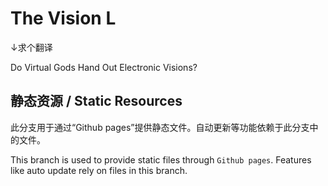 # The Vision L

↓求个翻译


Do Virtual Gods Hand Out Electronic Visions?

## 静态资源 / Static Resources
此分支用于通过“Github pages”提供静态文件。自动更新等功能依赖于此分支中的文件。

This branch is used to provide static files through `Github pages`. Features like auto update rely on files in this branch.
